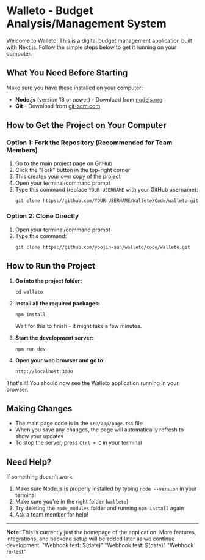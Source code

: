 # Walleto - Budget Analysis/Management System

Welcome to Walleto! This is a digital budget management application built with Next.js. Follow the simple steps below to get it running on your computer.

## What You Need Before Starting

Make sure you have these installed on your computer:
- **Node.js** (version 18 or newer) - Download from [nodejs.org](https://nodejs.org/)
- **Git** - Download from [git-scm.com](https://git-scm.com/)

## How to Get the Project on Your Computer

### Option 1: Fork the Repository (Recommended for Team Members)
1. Go to the main project page on GitHub
2. Click the "Fork" button in the top-right corner
3. This creates your own copy of the project
4. Open your terminal/command prompt
5. Type this command (replace `YOUR-USERNAME` with your GitHub username):
   ```
   git clone https://github.com/YOUR-USERNAME/Walleto/Code/walleto.git
   ```

### Option 2: Clone Directly
1. Open your terminal/command prompt
2. Type this command:
   ```
   git clone https://github.com/yoojin-suh/walleto/code/walleto.git
   ```

## How to Run the Project

1. **Go into the project folder:**
   ```
   cd walleto
   ```

2. **Install all the required packages:**
   ```
   npm install
   ```
   Wait for this to finish - it might take a few minutes.

3. **Start the development server:**
   ```
   npm run dev
   ```

4. **Open your web browser and go to:**
   ```
   http://localhost:3000
   ```

That's it! You should now see the Walleto application running in your browser.

## Making Changes

- The main page code is in the `src/app/page.tsx` file
- When you save any changes, the page will automatically refresh to show your updates
- To stop the server, press `Ctrl + C` in your terminal

## Need Help?

If something doesn't work:
1. Make sure Node.js is properly installed by typing `node --version` in your terminal
2. Make sure you're in the right folder (`walleto`)
3. Try deleting the `node_modules` folder and running `npm install` again
4. Ask a team member for help!

---

**Note:** This is currently just the homepage of the application. More features, integrations, and backend setup will be added later as we continue development.
"Webhook test: $(date)" 
"Webhook test: $(date)" 
"Webhook re-test" 
